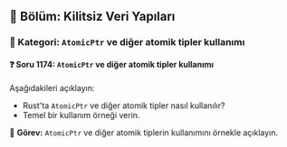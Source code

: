 ## 📘 Bölüm: Kilitsiz Veri Yapıları
### 🔹 Kategori: `AtomicPtr` ve diğer atomik tipler kullanımı
#### ❓ Soru 1174: `AtomicPtr` ve diğer atomik tipler kullanımı

Aşağıdakileri açıklayın:

- Rust'ta `AtomicPtr` ve diğer atomik tipler nasıl kullanılır?
- Temel bir kullanım örneği verin.

🔧 **Görev:** `AtomicPtr` ve diğer atomik tiplerin kullanımını örnekle açıklayın.
